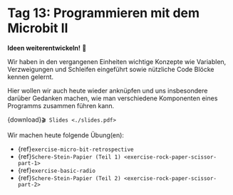 # Tag 13: Programmieren mit dem Microbit II

**Ideen weiterentwickeln!** 🎊

Wir haben in den vergangenen Einheiten wichtige Konzepte
wie Variablen, Verzweigungen und Schleifen eingeführt
sowie nützliche Code Blöcke kennen gelernt.

Hier wollen wir auch heute wieder anknüpfen und uns insbesondere
darüber Gedanken machen, wie man verschiedene Komponenten eines
Programms zusammen führen kann.

{download}`🎬 Slides <./slides.pdf>`


Wir machen heute folgende Übung(en):
- {ref}`exercise-micro-bit-retrospective`
- {ref}`Schere-Stein-Papier (Teil 1) <exercise-rock-paper-scissor-part-1>`
- {ref}`exercise-basic-radio`
- {ref}`Schere-Stein-Papier (Teil 2) <exercise-rock-paper-scissor-part-2>`
